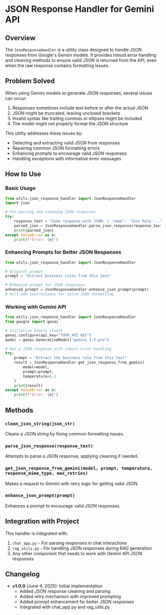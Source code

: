# JSON Response Handler for Gemini API

## Overview

The `JsonResponseHandler` is a utility class designed to handle JSON responses from Google's Gemini models. It provides robust error handling and cleaning methods to ensure valid JSON is returned from the API, even when the raw response contains formatting issues.

## Problem Solved

When using Gemini models to generate JSON responses, several issues can occur:

1. Responses sometimes include text before or after the actual JSON
2. JSON might be truncated, leaving unclosed brackets
3. Invalid syntax like trailing commas or ellipses might be included
4. The model might not properly format the JSON structure

This utility addresses these issues by:
- Detecting and extracting valid JSON from responses
- Repairing common JSON formatting errors
- Enhancing prompts to encourage valid JSON responses
- Handling exceptions with informative error messages

## How to Use

### Basic Usage

```python
from utils.json_response_handler import JsonResponseHandler
import json

# For parsing and cleaning JSON responses
try:
    response_text = "Some response with JSON: { 'name': 'Test Rule'..."  # Truncated JSON
    parsed_json = JsonResponseHandler.parse_json_response(response_text)
    print(parsed_json)
except ValueError as e:
    print(f"Error: {e}")
```

### Enhancing Prompts for Better JSON Responses

```python
from utils.json_response_handler import JsonResponseHandler

# Original prompt
prompt = "Extract business rules from this text"

# Enhanced prompt for JSON responses
enhanced_prompt = JsonResponseHandler.enhance_json_prompt(prompt)
# Will add instructions for valid JSON formatting
```

### Working with Gemini API

```python
from utils.json_response_handler import JsonResponseHandler
from google import genai

# Initialize Gemini client
genai.configure(api_key="YOUR_API_KEY")
model = genai.GenerativeModel("gemini-1.5-pro")

# Get a JSON response with robust error handling
try:
    prompt = "Extract the business rule from this text"
    result = JsonResponseHandler.get_json_response_from_gemini(
        model=model,
        prompt=prompt,
        temperature=0.2
    )
    print(result)
except ValueError as e:
    print(f"Error: {e}")
```

## Methods

### `clean_json_string(json_str)`
Cleans a JSON string by fixing common formatting issues.

### `parse_json_response(response_text)`
Attempts to parse a JSON response, applying cleaning if needed.

### `get_json_response_from_gemini(model, prompt, temperature, response_mime_type, max_retries)`
Makes a request to Gemini with retry logic for getting valid JSON.

### `enhance_json_prompt(prompt)`
Enhances a prompt to encourage valid JSON responses.

## Integration with Project

This handler is integrated with:
1. `chat_app.py` - For parsing responses in chat interactions
2. `rag_utils.py` - For handling JSON responses during RAG generation
3. Any other component that needs to work with Gemini API JSON responses

## Changelog

- **v1.0.0** (June 4, 2025): Initial implementation
  - Added JSON response cleaning and parsing
  - Added retry mechanism with improved prompting
  - Added prompt enhancement for better JSON responses
  - Integrated with chat_app.py and rag_utils.py
